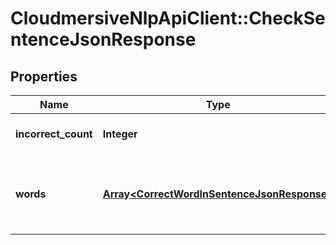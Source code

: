 # CloudmersiveNlpApiClient::CheckSentenceJsonResponse

## Properties
Name | Type | Description | Notes
------------ | ------------- | ------------- | -------------
**incorrect_count** | **Integer** | Number of incorrect words | [optional] 
**words** | [**Array&lt;CorrectWordInSentenceJsonResponse&gt;**](CorrectWordInSentenceJsonResponse.md) | Words in the sentence, both correct and incorrect | [optional] 


